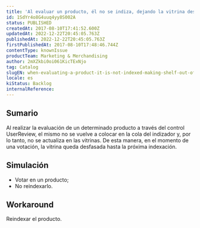 ```yaml
---
title: 'Al evaluar un producto, él no se indiza, dejando la vitrina desfasada'
id: 1SdYr4o8G4uuq4yy8S002A
status: PUBLISHED
createdAt: 2017-08-10T17:41:52.600Z
updatedAt: 2022-12-22T20:45:05.763Z
publishedAt: 2022-12-22T20:45:05.763Z
firstPublishedAt: 2017-08-10T17:48:46.744Z
contentType: knownIssue
productTeam: Marketing & Merchandising
author: 2mXZkbi0oi061KicTExNjo
tag: Catalog
slugEN: when-evaluating-a-product-it-is-not-indexed-making-shelf-out-of-date
locale: es
kiStatus: Backlog
internalReference: 
---
```


## Sumario

Al realizar la evaluación de un determinado producto a través del control UserReview, el mismo no se vuelve a colocar en la cola del indizador y, por lo tanto, no se actualiza en las vitrinas. De esta manera, en el momento de una votación, la vitrina queda desfasada hasta la próxima indexación.

## Simulación

- Votar en un producto;
- No reindexarlo.

## Workaround

Reindexar el producto.

